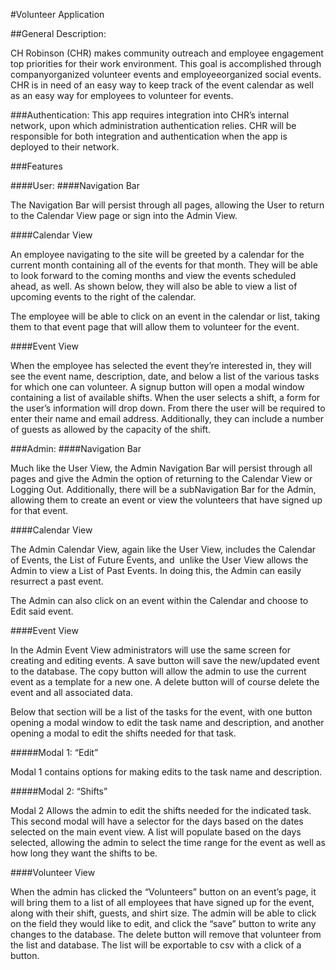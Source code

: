 #Volunteer Application

##General Description:

CH Robinson (CHR) makes community outreach and employee engagement top priorities for their work environment. This goal is accomplished through company­organized volunteer events and employee­organized social events. CHR is in need of an easy way to keep track of the event calendar as well as an easy way for employees to volunteer for events.

###Authentication:
This app requires integration into CHR’s internal network, upon which administration authentication relies. CHR will be responsible for both integration and authentication when the app is deployed to their network.

###Features

####User:
####Navigation Bar

The Navigation Bar will persist through all pages, allowing the User to return to the Calendar View page or sign into the Admin View.

####Calendar View

An employee navigating to the site will be greeted by a calendar for the current month containing all of the events for that month. They will be able to look forward to the coming months and view the events scheduled ahead, as well. As shown below, they will also be able to view a list of upcoming events to the right of the calendar.

The employee will be able to click on an event in the calendar or list, taking them to that event page that will allow them to volunteer for the event.

####Event View

When the employee has selected the event they’re interested in, they will see the event name, description, date, and below a list of the various tasks for which one can volunteer. A sign­up button will open a modal window containing a list of available shifts. When the user selects a shift, a form for the user’s information will drop down. From there the user will be required to enter their name and email address. Additionally, they can include a number of guests as allowed by the capacity of the shift.

###Admin:
####Navigation Bar

Much like the User View, the Admin Navigation Bar will persist through all pages and give the Admin the option of returning to the Calendar View or Logging Out. Additionally, there will be a sub­Navigation Bar for the Admin, allowing them to create an event or view the volunteers that have signed up for that event.

####Calendar View

The Admin Calendar View, again like the User View, includes the Calendar of Events, the List of Future Events, and ­ unlike the User View ­ allows the Admin to view a List of Past Events. In doing this, the Admin can easily resurrect a past event.

The Admin can also click on an event within the Calendar and choose to Edit said event.

####Event View

In the Admin Event View administrators will use the same screen for creating and editing events. A save button will save the new/updated event to the database. The copy button will allow the admin to use the current event as a template for a new one. A delete button will of course delete the event and all associated data.

Below that section will be a list of the tasks for the event, with one button opening a modal window to edit the task name and description, and another opening a modal to edit the shifts needed for that task.

#####Modal 1: “Edit”

Modal 1 contains options for making edits to the task name and description.

#####Modal 2: “Shifts”

Modal 2 Allows the admin to edit the shifts needed for the indicated task. This second modal will have a selector for the days based on the dates selected on the main event view. A list will populate based on the days selected, allowing the admin to select the time range for the event as well as how long they want the shifts to be.

####Volunteer View

When the admin has clicked the “Volunteers” button on an event’s page, it will bring them to a list of all employees that have signed up for the event, along with their shift, guests, and shirt size. The admin will be able to click on the field they would like to edit, and click the “save” button to write any changes to the database. The delete button will remove that volunteer from the list and database. The list will be exportable to csv with a click of a button.